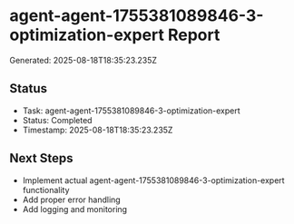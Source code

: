 # agent-agent-1755381089846-3-optimization-expert Report

Generated: 2025-08-18T18:35:23.235Z

## Status
- Task: agent-agent-1755381089846-3-optimization-expert
- Status: Completed
- Timestamp: 2025-08-18T18:35:23.235Z

## Next Steps
- Implement actual agent-agent-1755381089846-3-optimization-expert functionality
- Add proper error handling
- Add logging and monitoring
